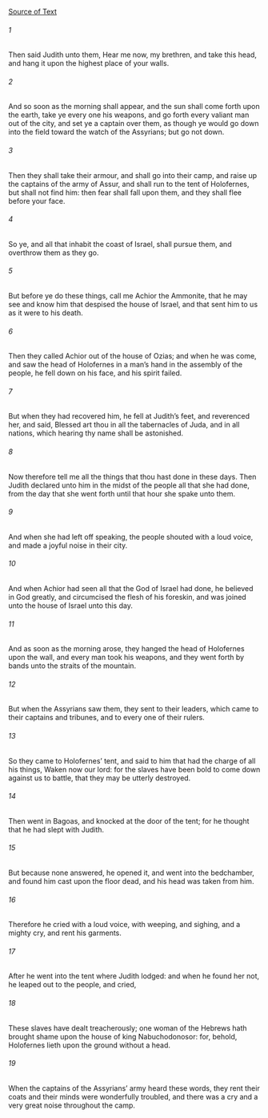 [Source of Text](https://github.com/scrollmapper/bible_databases_deuterocanonical)

###### 1
Then said Judith unto them, Hear me now, my brethren, and take this head, and hang it upon the highest place of your walls.

###### 2
And so soon as the morning shall appear, and the sun shall come forth upon the earth, take ye every one his weapons, and go forth every valiant man out of the city, and set ye a captain over them, as though ye would go down into the field toward the watch of the Assyrians; but go not down.

###### 3
Then they shall take their armour, and shall go into their camp, and raise up the captains of the army of Assur, and shall run to the tent of Holofernes, but shall not find him: then fear shall fall upon them, and they shall flee before your face.

###### 4
So ye, and all that inhabit the coast of Israel, shall pursue them, and overthrow them as they go.

###### 5
But before ye do these things, call me Achior the Ammonite, that he may see and know him that despised the house of Israel, and that sent him to us as it were to his death.

###### 6
Then they called Achior out of the house of Ozias; and when he was come, and saw the head of Holofernes in a man’s hand in the assembly of the people, he fell down on his face, and his spirit failed.

###### 7
But when they had recovered him, he fell at Judith’s feet, and reverenced her, and said, Blessed art thou in all the tabernacles of Juda, and in all nations, which hearing thy name shall be astonished.

###### 8
Now therefore tell me all the things that thou hast done in these days. Then Judith declared unto him in the midst of the people all that she had done, from the day that she went forth until that hour she spake unto them.

###### 9
And when she had left off speaking, the people shouted with a loud voice, and made a joyful noise in their city.

###### 10
And when Achior had seen all that the God of Israel had done, he believed in God greatly, and circumcised the flesh of his foreskin, and was joined unto the house of Israel unto this day.

###### 11
And as soon as the morning arose, they hanged the head of Holofernes upon the wall, and every man took his weapons, and they went forth by bands unto the straits of the mountain.

###### 12
But when the Assyrians saw them, they sent to their leaders, which came to their captains and tribunes, and to every one of their rulers.

###### 13
So they came to Holofernes’ tent, and said to him that had the charge of all his things, Waken now our lord: for the slaves have been bold to come down against us to battle, that they may be utterly destroyed.

###### 14
Then went in Bagoas, and knocked at the door of the tent; for he thought that he had slept with Judith.

###### 15
But because none answered, he opened it, and went into the bedchamber, and found him cast upon the floor dead, and his head was taken from him.

###### 16
Therefore he cried with a loud voice, with weeping, and sighing, and a mighty cry, and rent his garments.

###### 17
After he went into the tent where Judith lodged: and when he found her not, he leaped out to the people, and cried,

###### 18
These slaves have dealt treacherously; one woman of the Hebrews hath brought shame upon the house of king Nabuchodonosor: for, behold, Holofernes lieth upon the ground without a head.

###### 19
When the captains of the Assyrians’ army heard these words, they rent their coats and their minds were wonderfully troubled, and there was a cry and a very great noise throughout the camp.